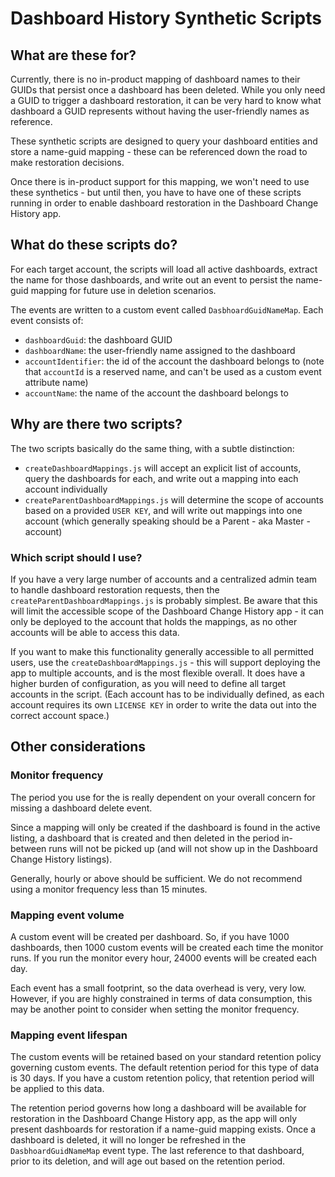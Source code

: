 # Dashboard History Synthetic Scripts

## What are these for?

Currently, there is no in-product mapping of dashboard names to their GUIDs that persist once a dashboard has been deleted. While you only need a GUID to trigger a dashboard restoration, it can be very hard to know what dashboard a GUID represents without having the user-friendly names as reference.

These synthetic scripts are designed to query your dashboard entities and store a name-guid mapping - these can be referenced down the road to make restoration decisions.

Once there is in-product support for this mapping, we won't need to use these synthetics - but until then, you have to have one of these scripts running in order to enable dashboard restoration in the Dashboard Change History app.

## What do these scripts do?

For each target account, the scripts will load all active dashboards, extract the name for those dashboards, and write out an event to persist the name-guid mapping for future use in deletion scenarios.

The events are written to a custom event called `DasbhoardGuidNameMap`. Each event consists of:

- `dashboardGuid`: the dashboard GUID
- `dashboardName`: the user-friendly name assigned to the dashboard
- `accountIdentifier`: the id of the account the dashboard belongs to (note that `accountId` is a reserved name, and can't be used as a custom event attribute name)
- `accountName`: the name of the account the dashboard belongs to

## Why are there two scripts?

The two scripts basically do the same thing, with a subtle distinction:

- `createDashboardMappings.js` will accept an explicit list of accounts, query the dashboards for each, and write out a mapping into each account individually
- `createParentDashboardMappings.js` will determine the scope of accounts based on a provided `USER KEY`, and will write out mappings into one account (which generally speaking should be a Parent - aka Master - account)

### Which script should I use?

If you have a very large number of accounts and a centralized admin team to handle dashboard restoration requests, then the `createParentDashboardMappings.js` is probably simplest. Be aware that this will limit the accessible scope of the Dashboard Change History app - it can only be deployed to the account that holds the mappings, as no other accounts will be able to access this data.

If you want to make this functionality generally accessible to all permitted users, use the `createDashboardMappings.js` - this will support deploying the app to multiple accounts, and is the most flexible overall. It does have a higher burden of configuration, as you will need to define all target accounts in the script. (Each account has to be individually defined, as each account requires its own `LICENSE KEY` in order to write the data out into the correct account space.)

## Other considerations

### Monitor frequency

The period you use for the is really dependent on your overall concern for missing a dashboard delete event.

Since a mapping will only be created if the dashboard is found in the active listing, a dashboard that is created and then deleted in the period in-between runs will not be picked up (and will not show up in the Dashboard Change History listings).

Generally, hourly or above should be sufficient. We do not recommend using a monitor frequency less than 15 minutes.

### Mapping event volume

A custom event will be created per dashboard. So, if you have 1000 dashboards, then 1000 custom events will be created each time the monitor runs. If you run the monitor every hour, 24000 events will be created each day.

Each event has a small footprint, so the data overhead is very, very low. However, if you are highly constrained in terms of data consumption, this may be another point to consider when setting the monitor frequency.

### Mapping event lifespan

The custom events will be retained based on your standard retention policy governing custom events. The default retention period for this type of data is 30 days. If you have a custom retention policy, that retention period will be applied to this data.

The retention period governs how long a dashboard will be available for restoration in the Dashboard Change History app, as the app will only present dashboards for restoration if a name-guid mapping exists. Once a dashboard is deleted, it will no longer be refreshed in the `DasbhoardGuidNameMap` event type. The last reference to that dashboard, prior to its deletion, and will age out based on the retention period.
